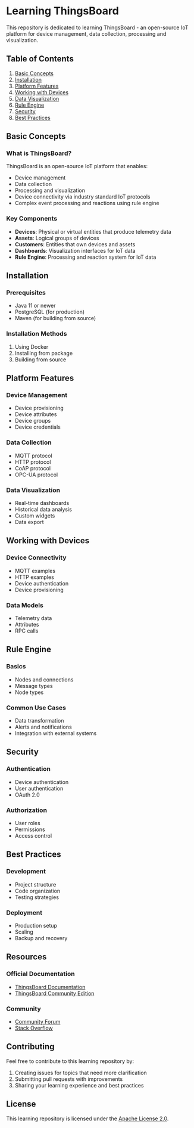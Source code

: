 # Learning ThingsBoard

This repository is dedicated to learning ThingsBoard - an open-source IoT platform for device management, data collection, processing and visualization.

## Table of Contents

1. [Basic Concepts](#basic-concepts)
2. [Installation](#installation)
3. [Platform Features](#platform-features)
4. [Working with Devices](#working-with-devices)
5. [Data Visualization](#data-visualization)
6. [Rule Engine](#rule-engine)
7. [Security](#security)
8. [Best Practices](#best-practices)

## Basic Concepts

### What is ThingsBoard?
ThingsBoard is an open-source IoT platform that enables:
- Device management
- Data collection
- Processing and visualization
- Device connectivity via industry standard IoT protocols
- Complex event processing and reactions using rule engine

### Key Components
- **Devices**: Physical or virtual entities that produce telemetry data
- **Assets**: Logical groups of devices
- **Customers**: Entities that own devices and assets
- **Dashboards**: Visualization interfaces for IoT data
- **Rule Engine**: Processing and reaction system for IoT data

## Installation

### Prerequisites
- Java 11 or newer
- PostgreSQL (for production)
- Maven (for building from source)

### Installation Methods
1. Using Docker
2. Installing from package
3. Building from source

## Platform Features

### Device Management
- Device provisioning
- Device attributes
- Device groups
- Device credentials

### Data Collection
- MQTT protocol
- HTTP protocol
- CoAP protocol
- OPC-UA protocol

### Data Visualization
- Real-time dashboards
- Historical data analysis
- Custom widgets
- Data export

## Working with Devices

### Device Connectivity
- MQTT examples
- HTTP examples
- Device authentication
- Device provisioning

### Data Models
- Telemetry data
- Attributes
- RPC calls

## Rule Engine

### Basics
- Nodes and connections
- Message types
- Node types

### Common Use Cases
- Data transformation
- Alerts and notifications
- Integration with external systems

## Security

### Authentication
- Device authentication
- User authentication
- OAuth 2.0

### Authorization
- User roles
- Permissions
- Access control

## Best Practices

### Development
- Project structure
- Code organization
- Testing strategies

### Deployment
- Production setup
- Scaling
- Backup and recovery

## Resources

### Official Documentation
- [ThingsBoard Documentation](https://thingsboard.io/docs/)
- [ThingsBoard Community Edition](https://github.com/thingsboard/thingsboard)

### Community
- [Community Forum](https://groups.google.com/forum/#!forum/thingsboard)
- [Stack Overflow](https://stackoverflow.com/questions/tagged/thingsboard)

## Contributing

Feel free to contribute to this learning repository by:
1. Creating issues for topics that need more clarification
2. Submitting pull requests with improvements
3. Sharing your learning experience and best practices

## License

This learning repository is licensed under the [Apache License 2.0](LICENSE).
